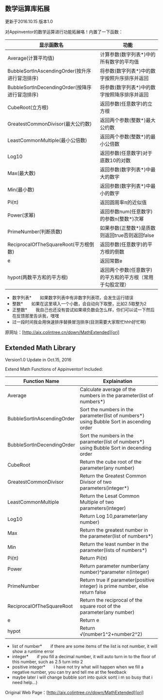 ## 数学运算库拓展

更新于2016.10.15 版本1.0

对Appinventor的数学运算进行功能拓展咯！内置了一下函数：

|显示函数名|功能|
|-|-|
|Average(计算平均值)|计算参数(数字列表*)中的所有数字的平均值|
|BubbleSortInAscendingOrder(按升序进行冒泡排序)|将参数(数字列表*)中的数字按照升序排序并返回|
|BubbleSortInDecendingOrder(按降序进行冒泡排序)|将参数(数字列表*)中的数字按照降序排序并返回|
|CubeRoot(立方根)|返回参数(任意数字)的立方根|
|GreatestCommonDivisor(最大公约数)|返回两个参数(整数*)最大公约数|
|LeastCommonMultiple(最小公倍数)|返回两个参数(整数*)的最小公倍数|
|Log10|返回参数(任意数字)对于底数10的对数|
|Max(最大数)|返回参数(数字列表*)中最大的数字|
|Min(最小数)|返回参数(数字列表*)中最小的数字|
|Pi(π)|返回圆周率π的近似值|
|Power(求幂)|返回参数num(任意数字)的参数n(整数*)次幂|
|PrimeNumber(判断质数)|如果参数(正整数*)是质数则返回true否则返回false|
|ReciprocalOfTheSquareRoot(平方根倒数)|返回参数(任意数字)的平方根的倒数|
|e|返回常数e|
|hypot(两数平方和的平方根)|返回两个参数(任意数字)的平方和的平方根（常用于勾股定理）|

* 数字列表*  如果数字列表中有非数字列表项，会发生运行错误
* 整数*  如果在这里填入一个小数，会自动向下取整，比如2.5取整为2
* 正整数*  我自己也还没有尝试如果填负数会怎么样，你们可以试一下然后在反馈那里告诉我，嘿嘿
* 过一段时间我会用快速排序替换冒泡排序(目测需要大家帮忙hhh好忙啊)

原网址：[http://aix.colintree.cn/down/MathExtended][ori]



## Extended Math Library
 
Version1.0 Update in Oct.15, 2016

Extend Math Functions of Appinventor! Included: 

|Function Name|Explaination|
|-|-|
|Average|Calculate average of the numbers in the parameter(list of numbers*)|
|BubbleSortInAscendingOrder|Sort the numbers in the parameter(list of numbers*) using Bubble Sort in ascending order|
|BubbleSortInDecendingOrder|Sort the numbers in the parameter(list of numbers*) using Bubble Sort in decending order|
|CubeRoot|Return the cube root of the parameter(any number)|
|GreatestCommonDivisor|Return the Greatest Common Divisor of two parameters(integer*)|
|LeastCommonMultiple|Return the Lesat Common Multiple of two parameters(integer)|
|Log10|Return Log 10,parameter(any number)|
|Max|Return the greatest number in the parameter(list of numbers*)|
|Min|Return the least number in the parameter(lists of numbers*)|
|Pi(π)|Return Pi(π)|
|Power|Return parameter number(any number)^parameter n(integer)|
|PrimeNumber|Return true if parameter(positive integer) is prime number, else return false|
|ReciprocalOfTheSquareRoot|Return the reciprocal of the square root of the parameter(any number)|
|e|Return e|
|hypot|Return √(number1^2+number2^2)|

* list of number*  if there are some items of the list is not number, it will show a runtime error
* integer*  if you fill a decimal number, it will auto turn in to the floor of this number, such as 2.5 turn into 2
* positive integer*  i have not try what will happen when we fill a negative number, you can try and tell me at the feedback
* maybe later i will change bubble sort into quick sort( i m so busy that i need help...)

Original Web Page：[http://aix.colintree.cn/down/MathExtended][ori]
  
  
  [ori]: http://www.source-space.cn/en/down/MathExtended
